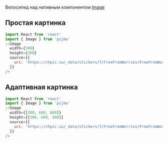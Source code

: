 Велосипед над нативным компонентом [Image](https://reactnative.dev/docs/image)

## Простая картинка

```jsx
import React from 'react'
import { Image } from 'pijma'
;<Image
  width={300}
  height={300}
  source={{
    uri: 'https://chpic.su/_data/stickers/f/FreeFromWorries/FreeFromWorries_041.webp',
  }}
/>
```

## Адаптивная картинка

```jsx
import React from 'react'
import { Image } from 'pijma'
;<Image
  width={[300, 600, 800]}
  height={[300, 600, 800]}
  source={{
    uri: 'https://chpic.su/_data/stickers/f/FreeFromWorries/FreeFromWorries_041.webp',
  }}
/>
```
